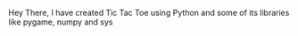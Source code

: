 Hey There, 
I have created Tic Tac Toe using Python and some of its libraries like pygame, numpy and sys
